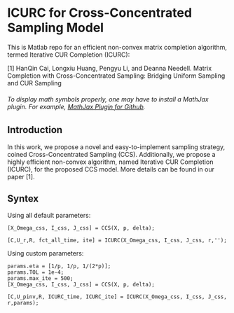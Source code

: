# ICURC for Cross-Concentrated Sampling Model 
This is Matlab repo for an efficient non-convex matrix completion algorithm, termed Iterative CUR Completion (ICURC):

[1] HanQin Cai, Longxiu Huang, Pengyu Li, and Deanna Needell. Matrix Completion with Cross-Concentrated Sampling: Bridging Uniform Sampling and CUR Sampling

###### To display math symbols properly, one may have to install a MathJax plugin. For example, [MathJax Plugin for Github](https://chrome.google.com/webstore/detail/mathjax-plugin-for-github/ioemnmodlmafdkllaclgeombjnmnbima?hl=en).


## Introduction
In this work, we propose a novel and easy-to-implement sampling strategy, coined Cross-Concentrated Sampling (CCS). Additionally, we propose a highly efficient non-convex algorithm, named Iterative CUR Completion (ICURC), for the proposed CCS model. More details can be found in our paper [1].  


## Syntex
Using all default parameters:
```
[X_Omega_css, I_css, J_css] = CCS(X, p, delta);

[C,U_r,R, fct_all_time, ite] = ICURC(X_Omega_css, I_css, J_css, r,'');
```

Using custom parameters:
```
params.eta = [1/p, 1/p, 1/(2*p)];
params.TOL = 1e-4;
params.max_ite = 500;
[X_Omega_css, I_css, J_css] = CCS(X, p, delta);

[C,U_pinv,R, ICURC_time, ICURC_ite] = ICURC(X_Omega_css, I_css, J_css, r,params);
```


